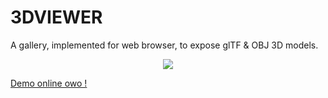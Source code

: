 # 3DVIEWER
A gallery, implemented for web browser, to expose glTF &amp; OBJ 3D models.

<p align="center">
  <img src="https://yudakan.com/imgs/github/proj_3dviewer.png"/>
</p>

<a href="https://3dviewer.yudakan.com/?dataset=test">Demo online owo !</a>

